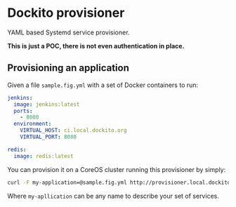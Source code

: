 # Dockito provisioner

YAML based Systemd service provisioner.

**This is just a POC, there is not even authentication in place.**

## Provisioning an application

Given a file `sample.fig.yml` with a set of Docker containers to run:

```yaml
jenkins:
  image: jenkins:latest
  ports:
    - 8080
  environment:
    VIRTUAL_HOST: ci.local.dockito.org
    VIRTUAL_PORT: 8080

redis:
  image: redis:latest
```

You can provision it on a CoreOS cluster running this provisioner by simply:

```bash
curl -F my-application=@sample.fig.yml http://provisioner.local.dockito.org
```

Where `my-apllication` can be any name to describe your set of services.
